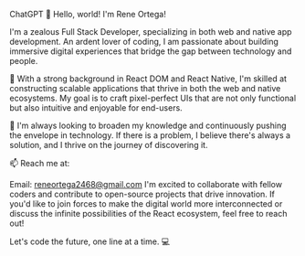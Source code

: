 
ChatGPT
👋 Hello, world! I'm Rene Ortega!

I'm a zealous Full Stack Developer, specializing in both web and native app development. An ardent lover of coding, I am passionate about building immersive digital experiences that bridge the gap between technology and people.

🔭 With a strong background in React DOM and React Native, I'm skilled at constructing scalable applications that thrive in both the web and native ecosystems. My goal is to craft pixel-perfect UIs that are not only functional but also intuitive and enjoyable for end-users.

🌱 I'm always looking to broaden my knowledge and continuously pushing the envelope in technology. If there is a problem, I believe there's always a solution, and I thrive on the journey of discovering it.

📫 Reach me at:

Email: reneortega2468@gmail.com
I'm excited to collaborate with fellow coders and contribute to open-source projects that drive innovation. If you'd like to join forces to make the digital world more interconnected or discuss the infinite possibilities of the React ecosystem, feel free to reach out!

Let's code the future, one line at a time. 💻
